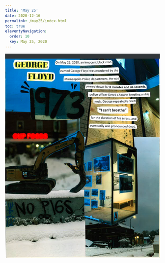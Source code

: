 ```yaml
---
title: 'May 25' 
date: 2020-12-16
permalink: /may25/index.html
toc: true
eleventyNavigation:
  order: 10 
  key: May 25, 2020
---
```

![One](/static/img/three.png)